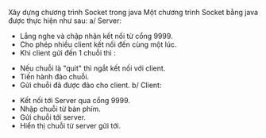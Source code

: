 Xây dựng chương trình Socket trong java 
Một chương trình Socket bằng java được thực hiện như sau: 
a/ Server: 
- Lắng nghe và chập nhận kết nối từ cổng 9999.
- Cho phép nhiều client kết nối đến cùng một lúc.
- Khi client gửi đến 1 chuỗi thì : 
+ Nếu chuỗi là "quit" thì ngắt kết nối với client. 
+ Tiến hành đảo chuỗi. 
+ Gửi chuỗi đã được đảo cho client. 
b/ Client: 
-  Kết nối tới Server qua cổng 9999. 
-  Nhập chuỗi từ bàn phím. 
-  Gửi chuỗi tới server. 
-  Hiển thị chuỗi từ server gửi tới.